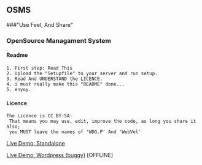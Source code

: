 ## OSMS
###"Use Feel, And Share"
### OpenSource Managament System

#### Readme
~~~~~~~~~~~~~~~~~~~~~~~~~~~~~~~~~~~~~~~~~~~~~~~~~~~~~~~~~~~~~~~~~~~~~~~
1. First step: Read This
2. Upload the "Setupfile" to your server and run setup.
3. Read And UNDERSTAND the LICENCE.
4. i must really make this "README" done...
5. enyoy.
~~~~~~~~~~~~~~~~~~~~~~~~~~~~~~~~~~~~~~~~~~~~~~~~~~~~~~~~~~~~~~~~~~~~~~~

#### Licence	
~~~~~~~~~~~~~~~~~~~~~~~~~~~~~~~~~~~~~~~~~~~~~~~~~~~~~~~~~~~~~~~~~~~~~~~
The Licence is CC BY-SA:
 That means you may use, edit, improve the code, as long you share it also;
 you MUST leave the names of 'WDG.P' And 'WebVel'
~~~~~~~~~~~~~~~~~~~~~~~~~~~~~~~~~~~~~~~~~~~~~~~~~~~~~~~~~~~~~~~~~~~~~~~

[Live Demo: Standalone](http://osms.wdgp.nl)

[Live Demo: Wordpress (buggy)](http://d.wdgp.nl/?page_id=4) [OFFLINE]